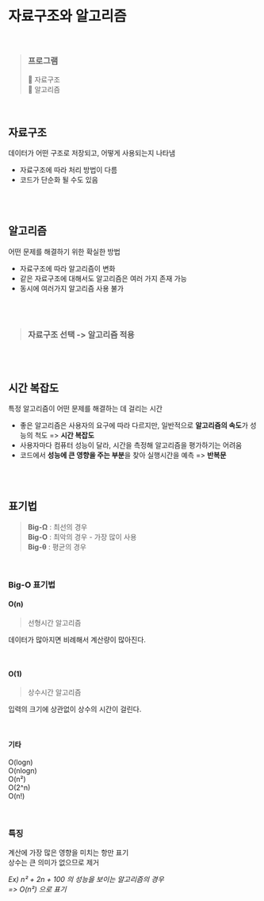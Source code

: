 # 자료구조와 알고리즘

<br>

> ### 프로그램
> 📍 자료구조 <br>
> 📍 알고리즘

<br>

## 자료구조
데이터가 어떤 구조로 저장되고, 어떻게 사용되는지 나타냄

* 자료구조에 따라 처리 방법이 다름
* 코드가 단순화 될 수도 있음

<br><br>

## 알고리즘
어떤 문제를 해결하기 위한 확실한 방법

* 자료구조에 따라 알고리즘이 변화
* 같은 자료구조에 대해서도 알고리즘은 여러 가지 존재 가능
* 동시에 여러가지 알고리즘 사용 불가

<br><br>

> ### **자료구조 선택 -> 알고리즘 적용**

<br><br>


## 시간 복잡도
특정 알고리즘이 어떤 문제를 해결하는 데 걸리는 시간

* 좋은 알고리즘은 사용자의 요구에 따라 다르지만, 일반적으로 **알고리즘의 속도**가 성능의 척도 
=> **시간 복잡도**
* 사용자마다 컴퓨터 성능이 달라, 시간을 측정해 알고리즘을 평가하기는 어려움
* 코드에서 **성능에 큰 영향을 주는 부분**을 찾아 실행시간을 예측 
=> **반복문**

<br><br>

## 표기법
>**Big-Ω** : 최선의 경우 <br>
>**Big-O** : 최악의 경우 - 가장 많이 사용 <br>
>**Big-θ** : 평균의 경우 <br>

<br>
 
### Big-O 표기법
#### O(n) 
>선형시간 알고리즘

데이터가 많아지면 비례해서 계산량이 많아진다.

<br>

#### O(1)
>상수시간 알고리즘

입력의 크기에 상관없이 상수의 시간이 걸린다.

<br>

#### 기타
O(logn) <br>
O(nlogn) <br>
O(n²) <br>
O(2^n) <br>
O(n!) <br>

<br>

### 특징
계산에 가장 많은 영향을 미치는 항만 표기 <br>
상수는 큰 의미가 없으므로 제거

<em> 
Ex) n² + 2n + 100 의 성능을 보이는 알고리즘의 경우 <br>
=> O(n²) 으로 표기 
</em>
